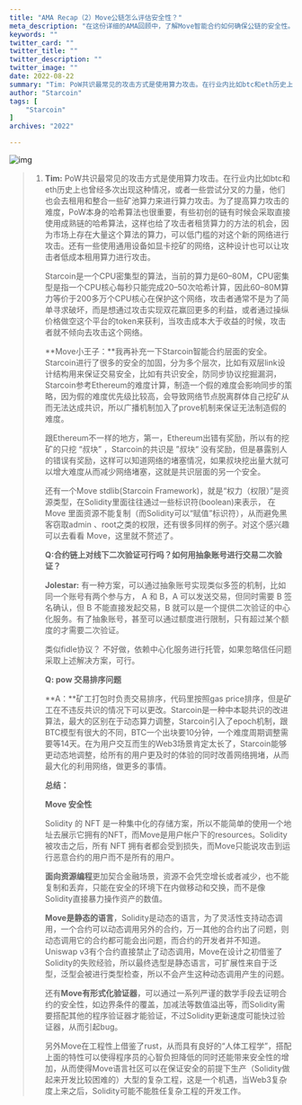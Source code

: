 ```yaml
---
title: "AMA Recap（2）Move公链怎么评估安全性？"
meta_description: "在这份详细的AMA回顾中，了解Move智能合约如何确保公链的安全性。"
keywords: ""
twitter_card: ""
twitter_title: ""
twitter_description: ""
twitter_image: ""
date: 2022-08-22
summary: "Tim: PoW共识最常见的攻击方式是使用算力攻击。在行业内比如btc和eth历史上也曾经多次出现这种情况，或者一些尝试分叉的力量..."
author: "Starcoin"
tags: [
    "Starcoin"
]
archives: "2022"

---
```


![img](/images/hackathon/amar5.png)

> 1. **Tim:** PoW共识最常见的攻击方式是使用算力攻击。在行业内比如btc和eth历史上也曾经多次出现这种情况，或者一些尝试分叉的力量，他们也会去租用和整合一些矿池算力来进行算力攻击。为了提高算力攻击的难度，PoW本身的哈希算法也很重要，有些初创的链有时候会采取直接使用成熟链的哈希算法，这样也给了攻击者租赁算力的方法的机会，因为市场上存在大量这个算法的算力，可以低门槛的对这个新的网络进行攻击。还有一些使用通用设备如显卡挖矿的网络，这种设计也可以让攻击者低成本租用算力进行攻击。
>
>    Starcoin是一个CPU密集型的算法，当前的算力是60–80M，CPU密集型是指一个CPU核心每秒只能完成20–50次哈希计算，因此60–80M算力等价于200多万个CPU核心在保护这个网络，攻击者通常不是为了简单寻求破坏，而是想通过攻击实现双花赢回更多的利益，或者通过操纵价格做空这个平台的token来获利，当攻击成本大于收益的时候，攻击者就不倾向去攻击这个网络。
>
>    **Move小王子：**我再补充一下Starcoin智能合约层面的安全。Starcoin进行了很多的安全的加固，分为多个层次，比如有双层link设计结构用来保证交易安全，比如有共识安全，防同步协议挖掘漏洞，Starcoin参考Ethereum的难度计算，制造一个假的难度会影响同步的策略，因为假的难度优先级比较高，会导致网络节点脱离群体自己挖矿从而无法达成共识，所以广播机制加入了prove机制来保证无法制造假的难度。
>
>    跟Ethereum不一样的地方，第一，Ethereum出错有奖励，所以有的挖矿的只挖 “叔块” ，Starcoin的共识是 ”叔块“ 没有奖励，但是暴露别人的错误有奖励，这样可以知道网络的堵塞情况，如果叔块挖出量大就可以增大难度从而减少网络堵塞，这就是共识层面的另一个安全。
>
>    还有一个Move stdlib(Starcoin Framework)，就是“权力（权限）”是资源类型，在Solidity里面往往通过一些标识符(boolean)来表示， 在 Move 里面资源不能复制（而Solidity可以“赋值”标识符），从而避免黑客窃取admin 、root之类的权限，还有很多同样的例子。对这个感兴趣可以去看看 Move，这里就不赘述了。
>
>    **Q:合约链上对线下二次验证可行吗？如何用抽象账号进行交易二次验证？**
>
>    **Jolestar:** 有一种方案，可以通过抽象账号实现类似多签的机制，比如同一个账号有两个参与方， A 和 B，A 可以发送交易，但同时需要 B 签名确认，但 B 不能直接发起交易，B 就可以是一个提供二次验证的中心化服务。有了抽象账号，甚至可以通过额度进行限制，只有超过某个额度的才需要二次验证。
>
>    类似fidle协议？ 不好做，依赖中心化服务进行托管，如果忽略信任问题采取上述解决方案，可行。
>
>    **Q: pow 交易排序问题**
>
>    **A：**矿工打包时负责交易排序，代码里按照gas price排序，但是矿工在不违反共识的情况下可以更改。Starcoin是一种中本聪共识的改进算法，最大的区别在于动态算力调整，Starcoin引入了epoch机制，跟BTC模型有很大的不同，BTC一个出块要10分钟，一个难度周期调整需要等14天。在为用户交互而生的Web3场景肯定太长了，Starcoin能够更动态地调整，给所有的用户更及时的体验的同时改善网络拥堵，从而最大化的利用网络，做更多的事情。
>
>    **总结：**
>
>    **Move 安全性**
>
>    Solidity 的 NFT 是一种集中化的存储方案，所以不能简单的使用一个地址去展示它拥有的NFT，而Move是用户帐户下的resources。Solidity被攻击之后，所有 NFT 拥有者都会受到损失，而Move只能说攻击到运行恶意合约的用户而不是所有的用户。
>
>    **面向资源编程**更加契合金融场景，资源不会凭空增长或者减少，也不能复制和丢弃，只能在安全的环境下在内做移动和交换，而不是像Solidity直接暴力操作资产的数值。
>
>    **Move是静态的语言**，Solidity是动态的语言，为了灵活性支持动态调用，一个合约可以动态调用另外的合约，万一其他的合约出了问题，则动态调用它的合约都可能会出问题，而合约的开发者并不知道。Uniswap v3有个合约直接禁止了动态调用，Move在设计之初借鉴了Solidity的失败经验，所以最终选型是静态语言，可扩展性来自于泛型，泛型会被进行类型检查，所以不会产生这种动态调用产生的问题。
>
>    还有**Move有形式化验证器**，可以通过一系列严谨的数学手段去证明合约的安全性，如边界条件的覆盖，加减法等数值溢出等，而Solidity需要搭配其他的程序验证器才能验证，不过Solidity更新速度可能快过验证器，从而引起bug。
>
>    另外Move在工程性上借鉴了rust，从而具有良好的“人体工程学”，搭配上面的特性可以使得程序员的心智负担降低的同时还能带来安全性的增加，从而使得Move语言社区可以在保证安全的前提下生产（Solidity做起来开发比较困难的）大型的复杂工程，这是一个机遇，当Web3复杂度上来之后，Solidity可能不能胜任复杂工程的开发工作。